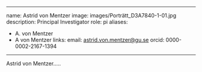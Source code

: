 
---
name: Astrid von Mentzer
image: images/Porträtt_D3A7840-1-01.jpg
description: Principal Investigator
role: pi
aliases:
  - A. von Mentzer
  - A von Mentzer
links:
  email: astrid.von.mentzer@gu.se
  orcid: 0000-0002-2167-1394
---

Astrid von Mentzer.....
